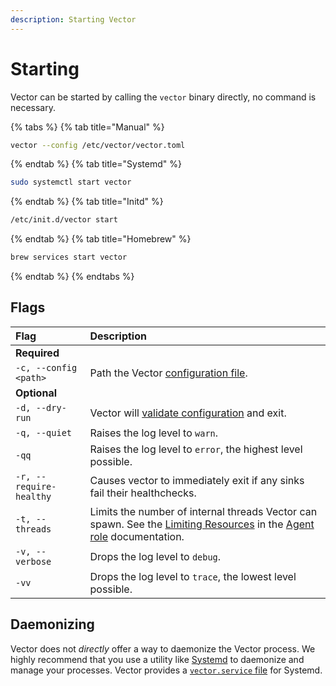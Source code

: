 ```yaml
---
description: Starting Vector
---
```


# Starting

Vector can be started by calling the `vector` binary directly, no command is necessary.

{% tabs %}
{% tab title="Manual" %}
```bash
vector --config /etc/vector/vector.toml
```
{% endtab %}
{% tab title="Systemd" %}
```bash
sudo systemctl start vector
```
{% endtab %}
{% tab title="Initd" %}
```bash
/etc/init.d/vector start
```
{% endtab %}
{% tab title="Homebrew" %}
```bash
brew services start vector
```
{% endtab %}
{% endtabs %}

## Flags

| Flag | Description |
| :--- | :--- |
| **Required** |  |  |
| `-c, --config <path>` | Path the Vector [configuration file][docs.configuration]. |
| **Optional** |  |  |
| `-d, --dry-run` | Vector will [validate configuration][docs.validating] and exit. | 
| `-q, --quiet` | Raises the log level to `warn`. |
| `-qq` | Raises the log level to `error`, the highest level possible. |
| `-r, --require-healthy` | Causes vector to immediately exit if any sinks fail their healthchecks. |
| `-t, --threads` | Limits the number of internal threads Vector can spawn. See the [Limiting Resources][docs.agent_role.limiting-resources] in the [Agent role][docs.agent_role] documentation. |
| `-v, --verbose` | Drops the log level to `debug`. |
| `-vv` | Drops the log level to `trace`, the lowest level possible. |

## Daemonizing

Vector does not _directly_ offer a way to daemonize the Vector process. We
highly recommend that you use a utility like [Systemd][url.systemd] to
daemonize and manage your processes. Vector provides a
[`vector.service` file][url.vector_systemd_file] for Systemd.


[docs.agent_role.limiting-resources]: ../../setup/deployment/roles/agent.md#limiting-resources
[docs.agent_role]: ../../setup/deployment/roles/agent.md
[docs.configuration]: ../../usage/configuration
[docs.validating]: ../../usage/administration/validating.md
[url.systemd]: https://www.freedesktop.org/wiki/Software/systemd/
[url.vector_systemd_file]: https://github.com/timberio/vector/blob/master/distribution/systemd/vector.service
